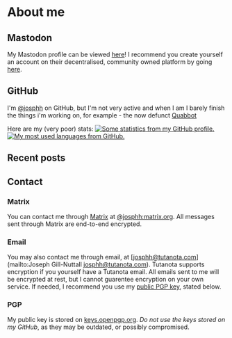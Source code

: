# About me

## Mastodon
My Mastodon profile can be viewed <html><a rel="me" href="https://mastodon.social/@josphh">here</a></html>! I recommend you create yourself an account on their decentralised, community owned platform by going [here](https://joinmastodon.org/).


## GitHub

I'm [@josphh](https://github.com/josphh) on GitHub, but I'm not very active and when I am I barely finish the things i'm working on, for example - the now defunct [Quabbot](https://github.com/josphh/quabbot)

Here are my (very poor) stats:
<a href="https://github.com/josphh" class="image-row">
  <img
    alt="Some statistics from my GitHub profile."
    src="https://github-readme-stats.vercel.app/api?username=josphh&count_private=true&include_all_commits=true&hide_title=true&hide_rank=true&show_icons=true&bg_color=ffffff00&hide_border=true&text_color=ffffff&disable_animations=true"
  />
  <img
    alt="My most used languages from GitHub."
    src="https://github-readme-stats.vercel.app/api/top-langs?username=josphh&layout=compact&langs_count=8&hide_title=true&bg_color=ffffff00&hide_border=true&text_color=ffffff"
  />
</a>

## Recent posts

<templates-recent-posts count="3" />

## Contact
### Matrix
You can contact me through [Matrix](https://matrix.org/) at [@josphh:matrix.org](https://matrix.to/#/@josphh:matrix.org). All messages sent through Matrix are end-to-end encrypted.

### Email
You may also contact me through email, at [josphh@tutanota.com](mailto:Joseph Gill-Nuttall <josphh@tutanota.com>). Tutanota supports encryption if you yourself have a Tutanota email. All emails sent to me will be encrypted at rest, but I cannot guarentee encryption on your own service. If needed, I recommend you use my [public PGP key](./index.html###PGP), stated below.

### PGP
My public key is stored on [keys.openpgp.org](https://keys.openpgp.org/vks/v1/by-fingerprint/87DDD1DC1A64EFD195427194033EB63952181A26).
*Do not use the keys stored on my GitHub*, as they may be outdated, or possibly compromised.
